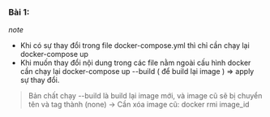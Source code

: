 ### Bài 1: 
*note*
- Khi có sự thay đổi trong file docker-compose.yml thì chỉ cần chạy lại docker-compose up
- Khi muốn thay đổi nội dung trong các file nằm ngoài cấu hình docker cần chạy lại docker-compose up --build ( để build lại image ) => apply sự thay đổi.
> Bản chất chạy --build là build lại image mới, và image cũ sẽ bị chuyển tên và tag thành (none)
-> Cần xóa image cũ: docker rmi image_id
